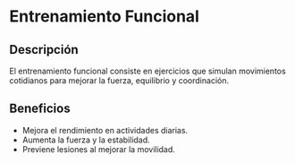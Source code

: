 # Entrenamiento Funcional

## Descripción
El entrenamiento funcional consiste en ejercicios que simulan movimientos cotidianos para mejorar la fuerza, equilibrio y coordinación.

## Beneficios
- Mejora el rendimiento en actividades diarias.
- Aumenta la fuerza y la estabilidad.
- Previene lesiones al mejorar la movilidad.




